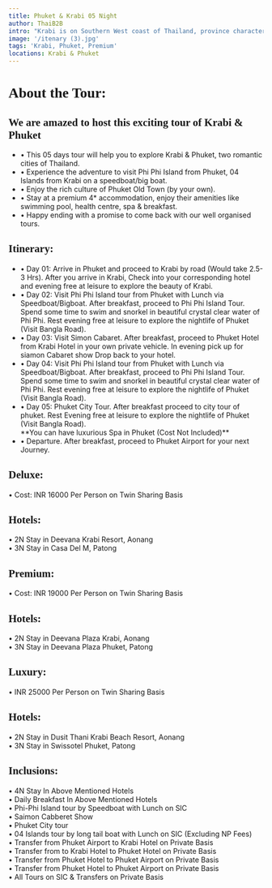 ```yaml
---
title: Phuket & Krabi 05 Night
author: ThaiB2B
intro: "Krabi is on Southern West coast of Thailand, province characterized by craggy, sheer limestone cliffs, dense mangrove forests and more than a hundred offshore islands. Some of its most popular beach destinations include the Phi-Phi Island, which cuts from the sea like a giant rainforested boulders, and Railay Beach, accessible onle by boat and a prominent rock-climbing spot.\n\nThis city is active round the clock as nonstop bustling starts from dawn & last till dusk. The island's long history has shaped the present Phuket with its diverse ethnic groups, cultural & architectural influence and local fine cuisine. The hospitality service of the city is touted as world class. You can enjoy yourself with a speed boat ride to the destinations that are nearby Phuket."
image: '/itenary (3).jpg'
tags: 'Krabi, Phuket, Premium'
locations: Krabi & Phuket
---
```


<h1 style="font-family: Satisfy" class="mt-5 text-green">About the Tour:</h1>

<h2 style="font-family: Satisfy" class="mt-3 text-green">We are amazed to host this exciting tour of Krabi & Phuket</h2>

<ul class="mt-3 text-secondary point list-unstyled d-flex flex-column">
    <li>
        &bull; This 05 days tour will help you to explore Krabi & Phuket, two romantic cities of Thailand.
    </li>
    <li>
        &bull; Experience the adventure to visit Phi Phi Island from Phuket, 04 Islands from Krabi on a speedboat/big boat.
    </li>
    <li>
        &bull; Enjoy the rich culture of Phuket Old Town (by your own).
    </li>
    <li>
        &bull; Stay at a premium 4* accommodation, enjoy their amenities like swimming pool, health centre, spa & breakfast.
    </li>
    <li>
        &bull; Happy ending with a promise to come back with our well organised tours.
    </li>
</ul>

<h2 style="font-family: Satisfy" class="mt-5 text-green">Itinerary:</h2>

<ul class="mt-3 text-secondary point list-unstyled d-flex flex-column">
    <li>
        &bull; Day 01: Arrive in Phuket and proceed to Krabi by road (Would take 2.5-3 Hrs). After you arrive in Krabi, Check into your corresponding hotel and evening free at leisure to explore the beauty of Krabi.
    </li>
    <li class="mt-2">
        &bull; Day 02: Visit Phi Phi Island tour from Phuket with Lunch via Speedboat/Bigboat. After breakfast, proceed to Phi Phi Island Tour. <br /> Spend some time to swim and snorkel in beautiful crystal clear water of Phi Phi. Rest evening free at leisure to explore the nightlife of Phuket (Visit Bangla Road).
    </li>
    <li class="mt-2">
        &bull; Day 03: Visit Simon Cabaret. After breakfast, proceed to Phuket Hotel from Krabi Hotel in your own private vehicle. In evening pick up for siamon Cabaret show Drop back to your hotel.
    </li>
    <li class="mt-2">
        &bull; Day 04: Visit Phi Phi Island tour from Phuket with Lunch via Speedboat/Bigboat. After breakfast, proceed to Phi Phi Island Tour. Spend some time to swim and snorkel in beautiful crystal clear water of Phi Phi. Rest evening free at leisure to explore the nightlife of Phuket (Visit Bangla Road).
    </li>
    <li class="mt-2">
        &bull; Day 05: Phuket City Tour. After breakfast proceed to city tour of phuket. Rest Evening free at leisure to explore the nightlife of Phuket (Visit Bangla Road).<br />
        **You can have luxurious Spa in Phuket (Cost Not Included)**
    </li>
    <li class="mt-2">
        &bull; Departure. After breakfast, proceed to Phuket Airport for your next Journey.
    </li>
</ul>

<h2 style="font-family: Satisfy" class="mt-5 text-green">Deluxe:</h2>
<span class="point text-secondary">
    &bull; Cost: INR 16000 Per Person on Twin Sharing Basis
</span>

<h2 style="font-family: Satisfy" class="mt-5 text-green">Hotels:</h2>
<span class="point text-secondary">
    &bull; 2N Stay in Deevana Krabi Resort, Aonang
</span><br />
<span class="point text-secondary">
    &bull; 3N Stay in Casa Del M, Patong
</span>

<h2 style="font-family: Satisfy" class="mt-5 text-green">Premium:</h2>
<span class="point text-secondary">
    &bull; Cost: INR 19000 Per Person on Twin Sharing Basis
</span>

<h2 style="font-family: Satisfy" class="mt-5 text-green">Hotels:</h2>
<span class="point text-secondary">
    &bull; 2N Stay in Deevana Plaza Krabi, Aonang 
</span><br />
<span class="point text-secondary">
    &bull; 3N Stay in Deevana Plaza Phuket, Patong
</span>

<h2 style="font-family: Satisfy" class="mt-5 text-green">Luxury:</h2>
<span class="point text-secondary">
    &bull; INR 25000 Per Person on Twin Sharing Basis
</span>

<h2 style="font-family: Satisfy" class="mt-5 text-green">Hotels:</h2>
<span class="point text-secondary">
    &bull; 2N Stay in Dusit Thani Krabi Beach Resort, Aonang 
</span><br />
<span class="point text-secondary">
    &bull; 3N Stay in Swissotel Phuket, Patong
</span>

<h2 style="font-family: Satisfy" class="mt-5 text-green">Inclusions:</h2>
<span class="point text-secondary">
    &bull; 4N Stay In Above Mentioned Hotels
</span><br />
<span class="point text-secondary">
    &bull; Daily Breakfast In Above Mentioned Hotels
</span><br />
<span class="point text-secondary">
    &bull; Phi-Phi Island tour by Speedboat with Lunch on SIC 
</span><br />
<span class="point text-secondary">
    &bull; Saimon Cabberet Show
</span><br />
<span class="point text-secondary">
    &bull; Phuket City tour
</span><br />
<span class="point text-secondary">
    &bull; 04 Islands tour by long tail boat with Lunch on SIC (Excluding NP Fees)
</span><br />
<span class="point text-secondary">
    &bull; Transfer from Phuket Airport to Krabi Hotel on Private Basis 
</span><br />
<span class="point text-secondary">
    &bull; Transfer from to Krabi Hotel to Phuket Hotel on Private Basis
</span><br />
<span class="point text-secondary">
    &bull; Transfer from Phuket Hotel to Phuket Airport on Private Basis
</span><br />
<span class="point text-secondary">
    &bull; Transfer from Phuket Hotel to Phuket Airport on Private Basis 
</span><br />
<span class="point text-secondary">
    &bull; All Tours on SIC & Transfers on Private Basis
</span>